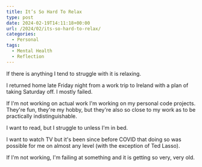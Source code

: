```yaml
---
title: It’s So Hard To Relax
type: post
date: 2024-02-19T14:11:18+00:00
url: /2024/02/its-so-hard-to-relax/
categories:
  - Personal
tags:
  - Mental Health
  - Reflection
---
```


If there is anything I tend to struggle with it is relaxing.

I returned home late Friday night from a work trip to Ireland with a plan of taking Saturday off. I mostly failed.

If I'm not working on actual work I'm working on my personal code projects. They're fun, they're my hobby, but they're also so close to my work as to be practically indistinguishable.

I want to read, but I struggle to unless I'm in bed.

I want to watch TV but it's been since before COVID that doing so was possible for me on almost any level (with the exception of Ted Lasso).

If I'm not working, I'm failing at something and it is getting so very, very old.